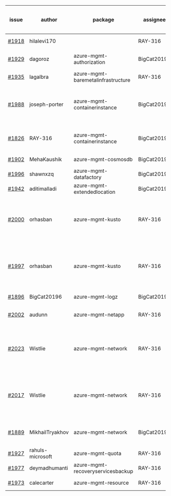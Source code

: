 | issue | author | package | assignee | bot advice | created date of issue | delay from created date |
| ------ | ------ | ------ | ------ | ------ | ------ | :-----: |
| [#1918](https://github.com/Azure/sdk-release-request/issues/1918) | hilalevi170 |   | RAY-316 | new comment for author. | 2021-09-03 | 18 |
| [#1929](https://github.com/Azure/sdk-release-request/issues/1929) | dagoroz | azure-mgmt-authorization | BigCat20196 | delay for a long time and better to handle now. | 2021-09-07 | 14 |
| [#1935](https://github.com/Azure/sdk-release-request/issues/1935) | lagalbra | azure-mgmt-baremetalinfrastructure | RAY-316 |   | 2021-09-09 | 12 |
| [#1988](https://github.com/Azure/sdk-release-request/issues/1988) | joseph-porter | azure-mgmt-containerinstance | BigCat20196 | Warning:There is duplicated issue for azure-mgmt-containerinstance. new comment for author. | 2021-09-16 | 4 |
| [#1826](https://github.com/Azure/sdk-release-request/issues/1826) | RAY-316 | azure-mgmt-containerinstance | BigCat20196 | Warning:There is duplicated issue for azure-mgmt-containerinstance.   | 2021-08-03 | 49 |
| [#1902](https://github.com/Azure/sdk-release-request/issues/1902) | MehaKaushik | azure-mgmt-cosmosdb | BigCat20196 |   | 2021-08-30 | 22 |
| [#1996](https://github.com/Azure/sdk-release-request/issues/1996) | shawnxzq | azure-mgmt-datafactory | BigCat20196 |   | 2021-09-18 | 3 |
| [#1942](https://github.com/Azure/sdk-release-request/issues/1942) | aditimalladi | azure-mgmt-extendedlocation | BigCat20196 | new comment for author. | 2021-09-10 | 10 |
| [#2000](https://github.com/Azure/sdk-release-request/issues/2000) | orhasban | azure-mgmt-kusto | RAY-316 | Warning:There is duplicated issue for azure-mgmt-kusto. auto reply failed, Please intervene manually !! | 2021-09-19 | 2 |
| [#1997](https://github.com/Azure/sdk-release-request/issues/1997) | orhasban | azure-mgmt-kusto | RAY-316 | Warning:There is duplicated issue for azure-mgmt-kusto. auto reply failed, Please intervene manually !! | 2021-09-19 | 2 |
| [#1896](https://github.com/Azure/sdk-release-request/issues/1896) | BigCat20196 | azure-mgmt-logz | BigCat20196 |   | 2021-08-30 | 22 |
| [#2002](https://github.com/Azure/sdk-release-request/issues/2002) | audunn | azure-mgmt-netapp | RAY-316 | new issue and better to confirm quickly. | 2021-09-20 | 1 |
| [#2023](https://github.com/Azure/sdk-release-request/issues/2023) | Wistlie | azure-mgmt-network | RAY-316 | Warning:There is duplicated issue for azure-mgmt-network. new issue and better to confirm quickly. | 2021-09-21 | 0 |
| [#2017](https://github.com/Azure/sdk-release-request/issues/2017) | Wistlie | azure-mgmt-network | RAY-316 | Warning:There is duplicated issue for azure-mgmt-network. new issue and better to confirm quickly. | 2021-09-21 | 0 |
| [#1889](https://github.com/Azure/sdk-release-request/issues/1889) | MikhailTryakhov | azure-mgmt-network | BigCat20196 | Warning:There is duplicated issue for azure-mgmt-network.   | 2021-08-26 | 26 |
| [#1927](https://github.com/Azure/sdk-release-request/issues/1927) | rahuls-microsoft | azure-mgmt-quota | RAY-316 |   | 2021-09-03 | 18 |
| [#1977](https://github.com/Azure/sdk-release-request/issues/1977) | deymadhumanti | azure-mgmt-recoveryservicesbackup | RAY-316 |   | 2021-09-16 | 5 |
| [#1973](https://github.com/Azure/sdk-release-request/issues/1973) | calecarter | azure-mgmt-resource | RAY-316 | new comment for author. | 2021-09-14 | 7 |
